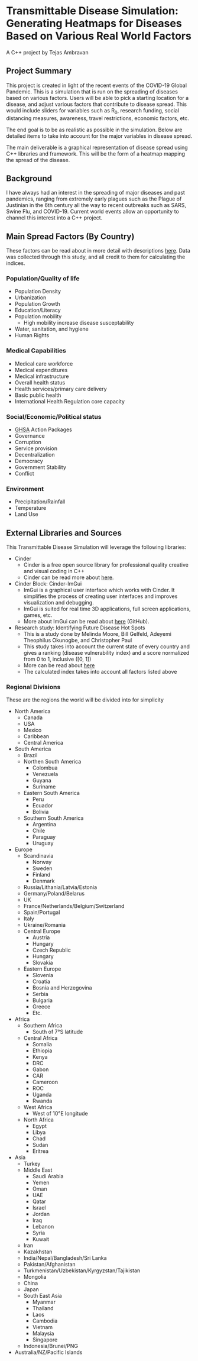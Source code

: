 # Transmittable Disease Simulation: Generating Heatmaps for Diseases Based on Various Real World Factors
A C++ project by Tejas Ambravan

## Project Summary
  This project is created in light of the recent events of the COVID-19 Global Pandemic. This is a simulation that is run on the spreading of diseases based on various factors. Users will be able to pick a starting location for a disease, and adjust various factors that contribute to disease spread. This would include sliders for variables such as R<sub>0</sub>, research funding, social distancing measures, awareness, travel restrictions, economic factors, etc.
  
  The end goal is to be as realistic as possible in the simulation. Below are detailed items to take into account for the major variables in disease spread.
  
  The main deliverable is a graphical representation of disease spread using C++ libraries and framework. This will be the form of a heatmap mapping the spread of the disease.
  
## Background
  I have always had an interest in the spreading of major diseases and past pandemics, ranging from extremely early plagues such as the Plague of Justinian in the 6th century all the way to recent outbreaks such as SARS, Swine Flu, and COVID-19. Current world events allow an opportunity to channel this interest into a C++ project.
  
## Main Spread Factors (By Country)
These factors can be read about in more detail with descriptions [here](https://www.rand.org/pubs/research_reports/RR1605.html). Data was collected through this study, and all credit to them for calculating the indices.
### Population/Quality of life
  * Population Density
  * Urbanization
  * Population Growth
  * Education/Literacy
  * Population mobility
    * High mobility increase disease susceptability
  * Water, sanitation, and hygiene
  * Human Rights
  
### Medical Capabilities
  * Medical care workforce
  * Medical expenditures
  * Medical infrastructure
  * Overall health status
  * Health services/primary care delivery
  * Basic public health
  * International Health Regulation core capacity
  
### Social/Economic/Political status
  * [GHSA](https://www.thecompassforsbc.org/sbcc-tools/ghsa-action-packages) Action Packages
  * Governance
  * Corruption
  * Service provision
  * Decentralization
  * Democracy
  * Government Stability
  * Conflict

### Environment
  * Precipitation/Rainfall
  * Temperature
  * Land Use
   
## External Libraries and Sources
This Transmittable Disease Simulation will leverage the following libraries:
  * Cinder
    * Cinder is a free open source library for professional quality creative and visual coding in C++
    * Cinder can be read more about [here](https://libcinder.org/).
  * Cinder Block: Cinder-ImGui
    * ImGui is a graphical user interface which works with Cinder. It simplifies the process of creating user interfaces and improves visualization and debugging.
    * ImGui is suited for real time 3D applications, full screen applications, games, etc.
    * More about ImGui can be read about [here](https://github.com/simongeilfus/Cinder-ImGui) (GitHub).
  * Research study: Identifying Future Disease Hot Spots
    * This is a study done by Melinda Moore, Bill Gelfeld, Adeyemi Theophilus Okunogbe, and Christopher Paul
    * This study takes into account the current state of every country and gives a ranking (disease vulnerability index) and a score normalized from 0 to 1, inclusive ([0, 1])
    * More can be read about [here](https://www.rand.org/pubs/research_reports/RR1605.html)
    * The calculated index takes into account all factors listed above
### Regional Divisions
These are the regions the world will be divided into for simplicity
* North America
    * Canada
    * USA
    * Mexico
    * Caribbean
    * Central America
* South America
    * Brazil
    * Northen South America
        * Colombua
        * Venezuela
        * Guyana
        * Suriname
    * Eastern South America
        * Peru
        * Ecuador
        * Bolivia
    * Southern South America
        * Argentina
        * Chile
        * Paraguay
        * Uruguay
* Europe
    * Scandinavia
        * Norway
        * Sweden
        * Finland
        * Denmark
    * Russia/Lithania/Latvia/Estonia
    * Germany/Poland/Belarus
    * UK
    * France/Netherlands/Belgium/Switzerland
    * Spain/Portugal
    * Italy
    * Ukraine/Romania
    * Central Europe
        * Austria
        * Hungary
        * Czech Republic
        * Hungary
        * Slovakia
    * Eastern Europe
        * Slovenia
        * Croatia
        * Bosnia and Herzegovina
        * Serbia
        * Bulgaria
        * Greece
        * Etc.
* Africa
    * Southern Africa
        * South of 7°S latitude
    * Central Africa
        * Somalia
        * Ethiopia
        * Kenya
        * DRC
        * Gabon
        * CAR
        * Cameroon
        * ROC
        * Uganda
        * Rwanda
    * West Africa
        * West of 10°E longitude
    * North Africa
        * Egypt
        * Libya
        * Chad
        * Sudan
        * Eritrea
* Asia
    * Turkey
    * Middle East
        * Saudi Arabia
        * Yemen
        * Oman
        * UAE
        * Qatar
        * Israel
        * Jordan
        * Iraq
        * Lebanon
        * Syria
        * Kuwait
    * Iran
    * Kazakhstan
    * India/Nepal/Bangladesh/Sri Lanka
    * Pakistan/Afghanistan
    * Turkmenistan/Uzbekistan/Kyrgyzstan/Tajikistan
    * Mongolia
    * China
    * Japan
    * South East Asia
        * Myanmar
        * Thailand
        * Laos
        * Cambodia
        * Vietnam
        * Malaysia
        * Singapore
    * Indonesia/Brunei/PNG
* Australia/NZ/Pacific Islands